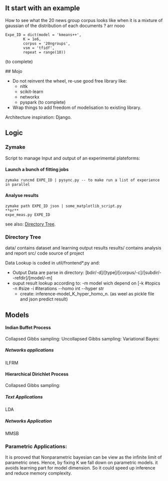 ## It start with an example
How to see what the 20 news group corpus looks like when it is a mixture of gaussian of the distribution of each documents ?
arr nooo


    Expe_ID = dict(model = 'kmeans++', 
            K = 1e6, 
            corpus = '20ngroups',
            vsm = 'tfidf',
            repeat = range(10))

(to complete)



## Mojo

* Do not reinvent the wheel, re-use good free library like:
    * nltk
    * scikit-learn
    * networkx
    * pyspark (to complete)
* Wrap things to add freedom of modelisation to existing library.

Architecture inspiration: Django.

## Logic

### Zymake
Script to manage Input and output of an experimental plateforms:

#### Launch a bunch of fitting jobs
    zymake runcmd EXPE_ID | pysync.py -- to make run a list of experience in parallel

#### Analyse results
    zymake path EXPE_ID json | some_matplotlib_script.py
    **or**
    expe_meas.py EXPE_ID


see also: [Directory Tree](#directory-tree).

### Directory Tree
data/ contains dataset and learning output results
results/ contains analysis and report
src/ code source of project

Data Lookup is coded in util/frontend*.py and:
* Output Data are parse in directory:  [bdir/-d]/[type]/[corpus/-c]/[subdir/--refdir]/[model/-m]
* ouput result lookup according to: -m model wich depend on [-k #topics -n #size -i #iterations --homo int --hyper str
    * create: inference-model_K_hyper_homo_n. (as weel as pickle file and json predict result)


## Models


#### Indian Buffet Process

Collapsed Gibbs sampling:
Uncollapsed Gibbs sampling:
Variational Bayes:

##### Networks applications
ILFRM

#### Hierarchical Dirichlet Process 

Collapsed Gibbs sampling:


##### Text Applications
LDA

##### Networks Application
MMSB

### Parametric Applications:
It is prooved that Nonparametric bayesian can be view as the infinite limit of parametric ones. Hence, by fixing K we fall down on parametric models. it avoids learning part for model dimension. So it could speed up inference and reduce memory complexity.


